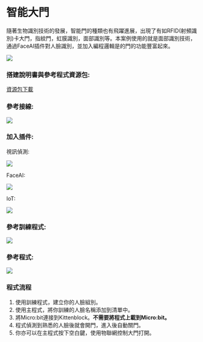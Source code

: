 # 智能大門

隨著生物識別技術的發展，智能門的種類也有飛躍進展，出現了有如RFID(射頻識別)卡大門，指紋門，虹膜識別，面部識別等。本案例使用的就是面部識別技術，通過FaceAI插件對人臉識別，並加入編程邏輯是的門的功能豐富起來。

![](https://kittenbothk.readthedocs.io/en/latest/\_images/ex2.png)

### 搭建說明書與參考程式資源包:

[資源包下載](http://bit.ly/AIOTKit\_SH\_ResourcsePack)

### 參考接線:

![](https://kittenbothk.readthedocs.io/en/latest/\_images/gate\_wire.png)

### 加入插件:

視訊偵測:

![](https://kittenbothk.readthedocs.io/en/latest/\_images/video1.png)

FaceAI:

![](https://kittenbothk.readthedocs.io/en/latest/\_images/faceai.png)

IoT:

![](https://kittenbothk.readthedocs.io/en/latest/\_images/iot.png)

### 參考訓練程式:

![](https://kittenbothk.readthedocs.io/en/latest/\_images/gate\_train\_code\_1.87.png)

### 參考程式:

![](https://kittenbothk.readthedocs.io/en/latest/\_images/gate\_code\_1.87.png)

### 程式流程

1. 使用訓練程式，建立你的人臉組別。
2. 使用主程式，將你訓練的人臉名稱添加到清單中。
3. 將Micro:bit連接到Kittenblock。**不需要將程式上載到Micro:bit。**
4. 程式偵測到熟悉的人臉後就會開門，進入後自動關門。
5. 你亦可以在主程式按下空白鍵，使用物聯網控制大門打開。
